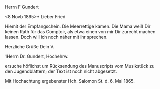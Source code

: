 Herrn F Gundert

 <8 Novb 1865>*
Lieber Fried

Hiemit der Empfangschein. Die Meerrettige kamen. Die Mama weiß Dir keinen Rath für das Comptoir, als etwa einen von mir Dir zurecht machen lassen. Doch will ich noch näher mit ihr sprechen.

 Herzliche Grüße
 Dein V.




1Herrn Dr. Gundert, Hochehrw.

ersuche höflichst um Rücksendung des Manuscripts vom Musikstück zu den Jugendblättern; der Text ist noch nicht abgesetzt.

 Mit Hochachtung
 ergebenster
 Hch. Salomon
St. d. 6. Mai 1865.
